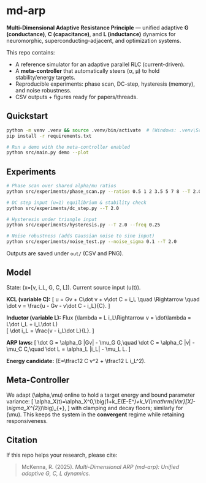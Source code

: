 # md-arp
**Multi-Dimensional Adaptive Resistance Principle** — unified adaptive **G (conductance)**, **C (capacitance)**, and **L (inductance)** dynamics for neuromorphic, superconducting-adjacent, and optimization systems.

This repo contains:
- A reference simulator for an adaptive parallel RLC (current-driven).
- A **meta-controller** that automatically steers (α, μ) to hold stability/energy targets.
- Reproducible experiments: phase scan, DC-step, hysteresis (memory), and noise robustness.
- CSV outputs + figures ready for papers/threads.

## Quickstart
```bash
python -m venv .venv && source .venv/bin/activate  # (Windows: .venv\Scripts\activate)
pip install -r requirements.txt

# Run a demo with the meta-controller enabled
python src/main.py demo --plot
```

## Experiments
```bash
# Phase scan over shared alpha/mu ratios
python src/experiments/phase_scan.py --ratios 0.5 1 2 3.5 5 7 8 --T 2.0

# DC step input (u=1) equilibrium & stability check
python src/experiments/dc_step.py --T 2.0

# Hysteresis under triangle input
python src/experiments/hysteresis.py --T 2.0 --freq 0.25

# Noise robustness (adds Gaussian noise to sine input)
python src/experiments/noise_test.py --noise_sigma 0.1 --T 2.0
```

Outputs are saved under `out/` (CSV and PNG).

## Model
State: \(x=[v, i_L, G, C, L]\). Current source input \(u(t)\).

**KCL (variable C):**
\[
u = Gv + C\dot v + v\dot C + i_L \quad \Rightarrow \quad
\dot v = \frac{u - Gv - v\dot C - i_L}{C}.
\]

**Inductor (variable L):**
Flux \(\lambda = L i_L\Rightarrow v = \dot\lambda = L\dot i_L + i_L\dot L\)  
\[
\dot i_L = \frac{v - i_L\dot L}{L}.
\]

**ARP laws:**
\[
\dot G = \alpha_G |Gv| - \mu_G G,\quad
\dot C = \alpha_C |v| - \mu_C C,\quad
\dot L = \alpha_L |i_L| - \mu_L L.
\]

**Energy candidate:** \(E=\tfrac12 C v^2 + \tfrac12 L i_L^2\).

## Meta-Controller
We adapt \(\alpha,\mu\) online to hold a target energy and bound parameter variance:
\[
\alpha_X(t)=\alpha_X^0\,\big(1+k_E(E-E^*)+k_V(\mathrm{Var}[X]-\sigma_X^{2*})\big)_{+},
\]
with clamping and decay floors; similarly for \(\mu\). This keeps the system in the **convergent** regime while retaining responsiveness.

## Citation
If this repo helps your research, please cite:
> McKenna, R. (2025). *Multi-Dimensional ARP (md-arp): Unified adaptive G, C, L dynamics.*

